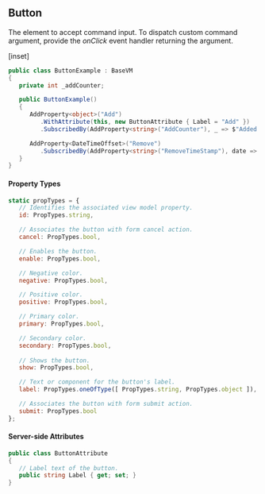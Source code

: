 ﻿## Button

The element to accept command input. To dispatch custom command argument, provide the _onClick_ event handler returning the argument.

[inset]

```csharp
public class ButtonExample : BaseVM
{
   private int _addCounter;

   public ButtonExample()
   {
      AddProperty<object>("Add")
         .WithAttribute(this, new ButtonAttribute { Label = "Add" })
         .SubscribedBy(AddProperty<string>("AddCounter"), _ => $"Added: {++_addCounter}");

      AddProperty<DateTimeOffset>("Remove")
         .SubscribedBy(AddProperty<string>("RemoveTimeStamp"), date => $"Removed: {date.ToString("T")}");
   }
}
```

#### Property Types

```jsx
static propTypes = {
   // Identifies the associated view model property.
   id: PropTypes.string,

   // Associates the button with form cancel action.
   cancel: PropTypes.bool,

   // Enables the button.
   enable: PropTypes.bool,

   // Negative color.
   negative: PropTypes.bool,

   // Positive color.
   positive: PropTypes.bool,

   // Primary color.
   primary: PropTypes.bool,

   // Secondary color.
   secondary: PropTypes.bool,
   
   // Shows the button.
   show: PropTypes.bool,

   // Text or component for the button's label.
   label: PropTypes.oneOfType([ PropTypes.string, PropTypes.object ]),

   // Associates the button with form submit action.
   submit: PropTypes.bool
};
```

#### Server-side Attributes

```csharp
public class ButtonAttribute
{
   // Label text of the button.
   public string Label { get; set; }
}
```